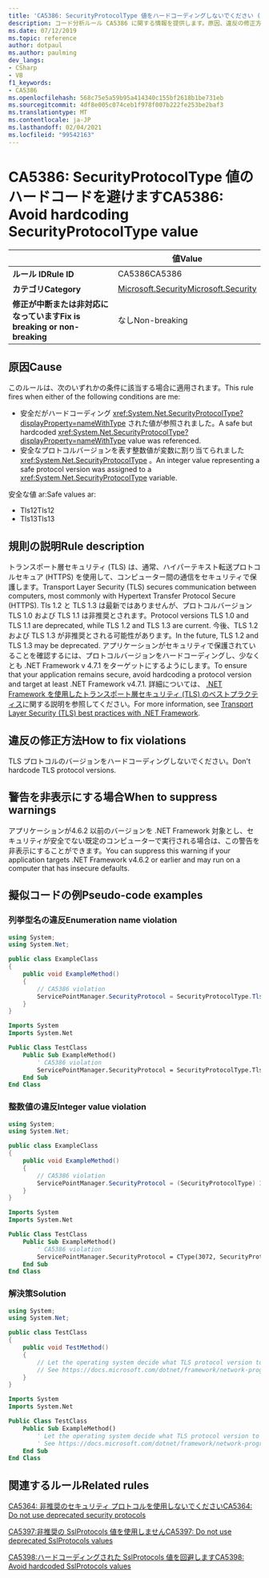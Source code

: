```yaml
---
title: 'CA5386: SecurityProtocolType 値をハードコーディングしないでください (コード分析)'
description: コード分析ルール CA5386 に関する情報を提供します。原因、違反の修正方法、非表示にするタイミングなどが含まれます。
ms.date: 07/12/2019
ms.topic: reference
author: dotpaul
ms.author: paulming
dev_langs:
- CSharp
- VB
f1_keywords:
- CA5386
ms.openlocfilehash: 568c75e5a59b95a414340c155bf2618b1be731eb
ms.sourcegitcommit: 4df8e005c074ceb1f978f007b222fe253be2baf3
ms.translationtype: MT
ms.contentlocale: ja-JP
ms.lasthandoff: 02/04/2021
ms.locfileid: "99542163"
---
```

# <a name="ca5386-avoid-hardcoding-securityprotocoltype-value"></a><span data-ttu-id="51e7e-103">CA5386: SecurityProtocolType 値のハードコードを避けます</span><span class="sxs-lookup"><span data-stu-id="51e7e-103">CA5386: Avoid hardcoding SecurityProtocolType value</span></span>

| | <span data-ttu-id="51e7e-104">値</span><span class="sxs-lookup"><span data-stu-id="51e7e-104">Value</span></span> |
|-|-|
| <span data-ttu-id="51e7e-105">**ルール ID**</span><span class="sxs-lookup"><span data-stu-id="51e7e-105">**Rule ID**</span></span> |<span data-ttu-id="51e7e-106">CA5386</span><span class="sxs-lookup"><span data-stu-id="51e7e-106">CA5386</span></span>|
| <span data-ttu-id="51e7e-107">**カテゴリ**</span><span class="sxs-lookup"><span data-stu-id="51e7e-107">**Category**</span></span> |[<span data-ttu-id="51e7e-108">Microsoft.Security</span><span class="sxs-lookup"><span data-stu-id="51e7e-108">Microsoft.Security</span></span>](security-warnings.md)|
| <span data-ttu-id="51e7e-109">**修正が中断または非対応になっています**</span><span class="sxs-lookup"><span data-stu-id="51e7e-109">**Fix is breaking or non-breaking**</span></span> |<span data-ttu-id="51e7e-110">なし</span><span class="sxs-lookup"><span data-stu-id="51e7e-110">Non-breaking</span></span>|

## <a name="cause"></a><span data-ttu-id="51e7e-111">原因</span><span class="sxs-lookup"><span data-stu-id="51e7e-111">Cause</span></span>

<span data-ttu-id="51e7e-112">このルールは、次のいずれかの条件に該当する場合に適用されます。</span><span class="sxs-lookup"><span data-stu-id="51e7e-112">This rule fires when either of the following conditions are me:</span></span>

- <span data-ttu-id="51e7e-113">安全だがハードコーディング <xref:System.Net.SecurityProtocolType?displayProperty=nameWithType> された値が参照されました。</span><span class="sxs-lookup"><span data-stu-id="51e7e-113">A safe but hardcoded <xref:System.Net.SecurityProtocolType?displayProperty=nameWithType> value was referenced.</span></span>
- <span data-ttu-id="51e7e-114">安全なプロトコルバージョンを表す整数値が変数に割り当てられました <xref:System.Net.SecurityProtocolType> 。</span><span class="sxs-lookup"><span data-stu-id="51e7e-114">An integer value representing a safe protocol version was assigned to a <xref:System.Net.SecurityProtocolType> variable.</span></span>

<span data-ttu-id="51e7e-115">安全な値 ar:</span><span class="sxs-lookup"><span data-stu-id="51e7e-115">Safe values ar:</span></span>

- <span data-ttu-id="51e7e-116">Tls12</span><span class="sxs-lookup"><span data-stu-id="51e7e-116">Tls12</span></span>
- <span data-ttu-id="51e7e-117">Tls13</span><span class="sxs-lookup"><span data-stu-id="51e7e-117">Tls13</span></span>

## <a name="rule-description"></a><span data-ttu-id="51e7e-118">規則の説明</span><span class="sxs-lookup"><span data-stu-id="51e7e-118">Rule description</span></span>

<span data-ttu-id="51e7e-119">トランスポート層セキュリティ (TLS) は、通常、ハイパーテキスト転送プロトコルセキュア (HTTPS) を使用して、コンピューター間の通信をセキュリティで保護します。</span><span class="sxs-lookup"><span data-stu-id="51e7e-119">Transport Layer Security (TLS) secures communication between computers, most commonly with Hypertext Transfer Protocol Secure (HTTPS).</span></span> <span data-ttu-id="51e7e-120">Tls 1.2 と TLS 1.3 は最新ではありませんが、プロトコルバージョン TLS 1.0 および TLS 1.1 は非推奨とされます。</span><span class="sxs-lookup"><span data-stu-id="51e7e-120">Protocol versions TLS 1.0 and TLS 1.1 are deprecated, while TLS 1.2 and TLS 1.3 are current.</span></span> <span data-ttu-id="51e7e-121">今後、TLS 1.2 および TLS 1.3 が非推奨とされる可能性があります。</span><span class="sxs-lookup"><span data-stu-id="51e7e-121">In the future, TLS 1.2 and TLS 1.3 may be deprecated.</span></span> <span data-ttu-id="51e7e-122">アプリケーションがセキュリティで保護されていることを確認するには、プロトコルバージョンをハードコーディングし、少なくとも .NET Framework v 4.7.1 をターゲットにするようにします。</span><span class="sxs-lookup"><span data-stu-id="51e7e-122">To ensure that your application remains secure, avoid hardcoding a protocol version and target at least .NET Framework v4.7.1.</span></span> <span data-ttu-id="51e7e-123">詳細については、 [.NET Framework を使用したトランスポート層セキュリティ (TLS) のベストプラクティス](../../../framework/network-programming/tls.md)に関する説明を参照してください。</span><span class="sxs-lookup"><span data-stu-id="51e7e-123">For more information, see [Transport Layer Security (TLS) best practices with .NET Framework](../../../framework/network-programming/tls.md).</span></span>

## <a name="how-to-fix-violations"></a><span data-ttu-id="51e7e-124">違反の修正方法</span><span class="sxs-lookup"><span data-stu-id="51e7e-124">How to fix violations</span></span>

<span data-ttu-id="51e7e-125">TLS プロトコルのバージョンをハードコーディングしないでください。</span><span class="sxs-lookup"><span data-stu-id="51e7e-125">Don't hardcode TLS protocol versions.</span></span>

## <a name="when-to-suppress-warnings"></a><span data-ttu-id="51e7e-126">警告を非表示にする場合</span><span class="sxs-lookup"><span data-stu-id="51e7e-126">When to suppress warnings</span></span>

<span data-ttu-id="51e7e-127">アプリケーションが4.6.2 以前のバージョンを .NET Framework 対象とし、セキュリティが安全でない既定のコンピューターで実行される場合は、この警告を非表示にすることができます。</span><span class="sxs-lookup"><span data-stu-id="51e7e-127">You can suppress this warning if your application targets .NET Framework v4.6.2 or earlier and may run on a computer that has insecure defaults.</span></span>

## <a name="pseudo-code-examples"></a><span data-ttu-id="51e7e-128">擬似コードの例</span><span class="sxs-lookup"><span data-stu-id="51e7e-128">Pseudo-code examples</span></span>

### <a name="enumeration-name-violation"></a><span data-ttu-id="51e7e-129">列挙型名の違反</span><span class="sxs-lookup"><span data-stu-id="51e7e-129">Enumeration name violation</span></span>

```csharp
using System;
using System.Net;

public class ExampleClass
{
    public void ExampleMethod()
    {
        // CA5386 violation
        ServicePointManager.SecurityProtocol = SecurityProtocolType.Tls12;
    }
}
```

```vb
Imports System
Imports System.Net

Public Class TestClass
    Public Sub ExampleMethod()
        ' CA5386 violation
        ServicePointManager.SecurityProtocol = SecurityProtocolType.Tls12
    End Sub
End Class
```

### <a name="integer-value-violation"></a><span data-ttu-id="51e7e-130">整数値の違反</span><span class="sxs-lookup"><span data-stu-id="51e7e-130">Integer value violation</span></span>

```csharp
using System;
using System.Net;

public class ExampleClass
{
    public void ExampleMethod()
    {
        // CA5386 violation
        ServicePointManager.SecurityProtocol = (SecurityProtocolType) 3072;    // TLS 1.2
    }
}
```

```vb
Imports System
Imports System.Net

Public Class TestClass
    Public Sub ExampleMethod()
        ' CA5386 violation
        ServicePointManager.SecurityProtocol = CType(3072, SecurityProtocolType)   ' TLS 1.2
    End Sub
End Class
```

### <a name="solution"></a><span data-ttu-id="51e7e-131">解決策</span><span class="sxs-lookup"><span data-stu-id="51e7e-131">Solution</span></span>

```csharp
using System;
using System.Net;

public class TestClass
{
    public void TestMethod()
    {
        // Let the operating system decide what TLS protocol version to use.
        // See https://docs.microsoft.com/dotnet/framework/network-programming/tls
    }
}
```

```vb
Imports System
Imports System.Net

Public Class TestClass
    Public Sub ExampleMethod()
        ' Let the operating system decide what TLS protocol version to use.
        ' See https://docs.microsoft.com/dotnet/framework/network-programming/tls
    End Sub
End Class
```

## <a name="related-rules"></a><span data-ttu-id="51e7e-132">関連するルール</span><span class="sxs-lookup"><span data-stu-id="51e7e-132">Related rules</span></span>

[<span data-ttu-id="51e7e-133">CA5364: 非推奨のセキュリティ プロトコルを使用しないでください</span><span class="sxs-lookup"><span data-stu-id="51e7e-133">CA5364: Do not use deprecated security protocols</span></span>](ca5364.md)

[<span data-ttu-id="51e7e-134">CA5397:非推奨の SslProtocols 値を使用しません</span><span class="sxs-lookup"><span data-stu-id="51e7e-134">CA5397: Do not use deprecated SslProtocols values</span></span>](ca5397.md)

[<span data-ttu-id="51e7e-135">CA5398:ハードコーディングされた SslProtocols 値を回避します</span><span class="sxs-lookup"><span data-stu-id="51e7e-135">CA5398: Avoid hardcoded SslProtocols values</span></span>](ca5398.md)
